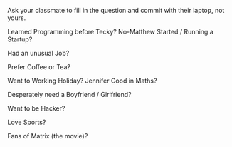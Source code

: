 Ask your classmate to fill in the question and commit with their laptop, not yours.

Learned Programming before Tecky?
No-Matthew
Started / Running a Startup?

Had an unusual Job?

Prefer Coffee or Tea?

Went to Working Holiday?
Jennifer
Good in Maths?

Desperately need a Boyfriend / Girlfriend?

Want to be Hacker?

Love Sports?

Fans of Matrix (the movie)?
